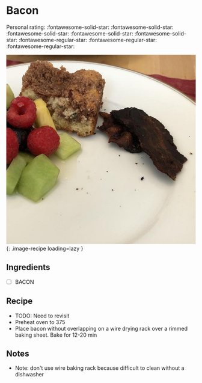 <!-- Needs Manual Review -->

<!-- Do not modify sections with "AUTO-*". They are updated by make.py -->

# Bacon

<!-- rating=2; (User can specify rating on scale of 1-5) -->
<!-- AUTO-UserRating -->
Personal rating: :fontawesome-solid-star: :fontawesome-solid-star: :fontawesome-solid-star: :fontawesome-solid-star: :fontawesome-solid-star: :fontawesome-regular-star: :fontawesome-regular-star: :fontawesome-regular-star:
<!-- /AUTO-UserRating -->

<!-- name_image=bacon.jpeg; (User can specify image name) -->
<!-- AUTO-Image -->
![bacon.jpeg](./bacon.jpeg){: .image-recipe loading=lazy }
<!-- /AUTO-Image -->

## Ingredients

* [ ] BACON

## Recipe

* TODO: Need to revisit
* Preheat oven to 375
* Place bacon without overlapping on a wire drying rack over a rimmed baking sheet. Bake for 12-20 min

## Notes

* Note: don't use wire baking rack because difficult to clean without a dishwasher
